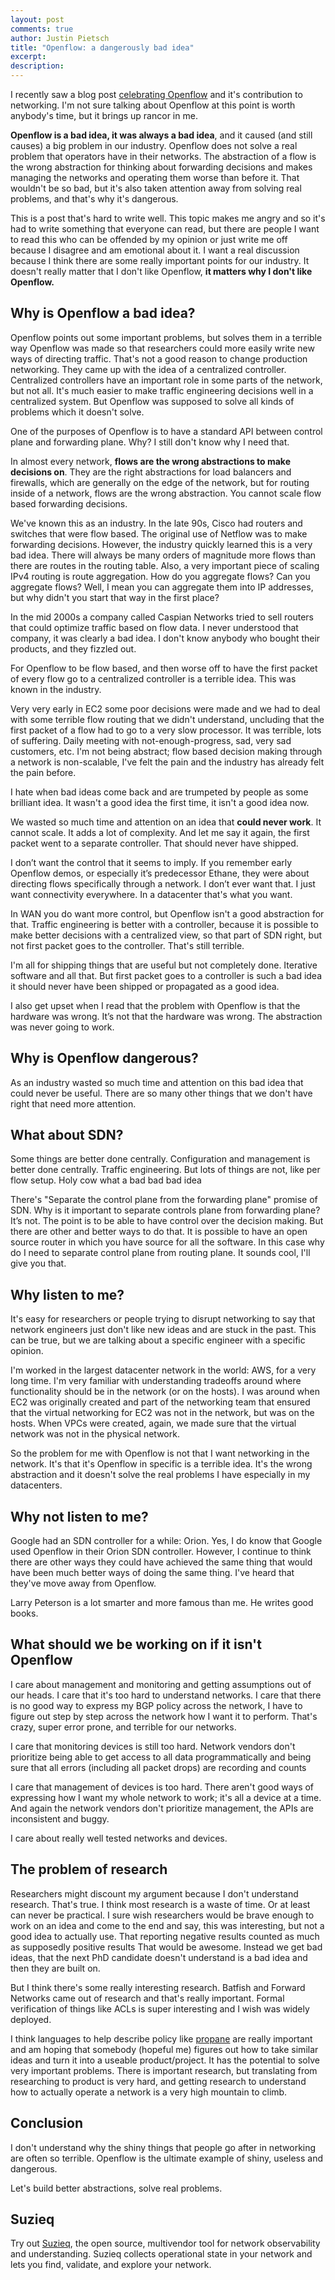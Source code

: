 ```yaml
---
layout: post
comments: true
author: Justin Pietsch
title: "Openflow: a dangerously bad idea"
excerpt:
description:
---
```


I recently saw a blog post [celebrating Openflow](https://opennetworking.org/news-and-events/blog/openflow-catalyst-that-kickstarted-the-sdn-transformation/) and it's contribution to networking. I'm not sure talking about Openflow at this point is worth anybody's time, but it brings up rancor in me.

**Openflow is a bad idea, it was always a bad idea**, and it caused (and still causes) a big problem in our industry. Openflow does not solve a real problem that operators have in their networks. The abstraction of a flow is the wrong abstraction for thinking about forwarding decisions and makes managing the networks and operating them worse than before it. That wouldn't be so bad, but it's also taken attention away from solving real problems, and that's why it's dangerous.

This is a post that's hard to write well. This topic makes me angry and so it's had to write something that everyone can read, but there are people I want to read this who can be offended by my opinion or just write me off because I disagree and am emotional about it. I want a real discussion because I think there are some really important points for our industry. It doesn't really matter that I don't like Openflow, **it matters why I don't like Openflow.**

## Why is Openflow a bad idea?


Openflow points out some important problems, but solves them in a terrible way Openflow was made so that researchers could more easily write new ways of directing traffic. That's not a good reason to change production networking. They came up with the idea of a centralized controller. Centralized controllers have an important role in some parts of the network, but not all. It's much easier to make traffic engineering decisions well in a centralized system. But Openflow was supposed to solve all kinds of problems which it doesn't solve.

One of the purposes of Openflow is to have a standard API between control plane and forwarding plane. Why? I still don't know why I need that.

In almost every network, **flows are the wrong abstractions to make decisions on**. They are the right abstractions for load balancers and firewalls, which are generally on the edge of the network, but for routing inside of a network, flows are the wrong abstraction. You cannot scale flow based forwarding decisions.

We've known this as an industry. In the late 90s, Cisco had routers and switches that were flow based. The original use of Netflow was to make forwarding decisions. However, the industry quickly learned this is a very bad idea. There will always be many orders of magnitude more flows than there are routes in the routing table. Also, a very important piece of scaling IPv4 routing is route aggregation. How do you aggregate flows? Can you aggregate flows? Well, I mean you can aggregate them into IP addresses, but why didn't you start that way in the first place?

In the mid 2000s a company called Caspian Networks tried to sell routers that could optimize traffic based on flow data. I never understood that company, it was clearly a bad idea. I don't know anybody who bought their products, and they fizzled out.

For Openflow to be flow based, and then worse off to have the first packet of every flow go to a centralized controller is a terrible idea. This was known in the industry.

Very very early in EC2 some poor decisions were made and we had to deal with some terrible flow routing that we didn't understand, uncluding that the first packet of a flow had to go to a very slow processor. It was terrible, lots of suffering. Daily meeting with not-enough-progress, sad, very sad customers, etc. I'm not being abstract; flow based decision making through a network is non-scalable, I've felt the pain and the industry has already felt the pain before.

I hate when bad ideas come back and are trumpeted by people as some brilliant idea. It wasn't a good idea the first time, it isn't a good idea now.

We wasted so much time and attention on an idea that **could never work**. It cannot scale. It adds a lot of complexity. And let me say it again, the first packet went to a separate controller. That should never have shipped.

I don’t want the control that it seems to imply. If you remember early Openflow demos, or especially it’s predecessor Ethane, they were about directing flows specifically through a network. I don’t ever want that. I just want connectivity everywhere. In a datacenter that's what you want.

In WAN you do want more control, but Openflow isn't a good abstraction for that. Traffic engineering is better with a controller, because it is possible to make better decisions with a centralized view, so that part of SDN right, but not first packet goes to the controller. That's still terrible.

I'm all for shipping things that are useful but not completely done. Iterative software and all that. But first packet goes to a controller is such a bad idea it should never have been shipped or propagated as a good idea.

I also get upset when I read that the problem with Openflow is that the hardware was wrong. It’s not that the hardware was wrong. The abstraction was never going to work.


## Why is Openflow dangerous?

As an industry wasted so much time and attention on this bad idea that could never be useful. There are so many other things that we don't have right that need more attention.

## What about SDN?

Some things are better done centrally. Configuration and management is better done centrally. Traffic engineering. But lots of things are not, like per flow setup. Holy cow what a bad bad bad idea

There's "Separate the control plane from the forwarding plane" promise of SDN. Why is it important to separate controls plane from forwarding plane? It’s not. The point is to be able to have control over the decision making. But there are other and better ways to do that. It is possible to have an open source router in which you have source for all the software. In this case why do I need to separate control plane from routing plane. It sounds cool, I'll give you that.
## Why listen to me?

It's easy for researchers or people trying to disrupt networking to say that network engineers just don't like new ideas and are stuck in the past. This can be true, but we are talking about a specific engineer with a specific opinion.

I'm worked in the largest datacenter network in the world: AWS, for a very long time. I'm very familiar with understanding tradeoffs around where functionality should be in the network (or on the hosts). I was around when EC2 was originally created and part of the networking team that ensured that the virtual networking for EC2 was not in the network, but was on the hosts. When VPCs were created, again, we made sure that the virtual network was not in the physical network.

So the problem for me with Openflow is not that I want networking in the network. It's that it's Openflow in specific is a terrible idea. It's the wrong abstraction and it doesn't solve the real problems I have especially in my datacenters.

## Why not listen to me?

Google had an SDN controller for a while: Orion. Yes, I do know that Google used Openflow in their Orion SDN controller. However, I continue to think there are other ways they could have achieved the same thing that would have been much better ways of doing the same thing. I've heard that they've move away from Openflow.

Larry Peterson is a lot smarter and more famous than me. He writes good books.

## What should we be working on if it isn't Openflow

I care about management and monitoring and getting assumptions out of our heads. I care that it's too hard to understand networks. I care that there is no good way to express my BGP policy across the network, I have to figure out step by step across the network how I want it to perform. That's crazy, super error prone, and terrible for our networks.

I care that monitoring devices is still too hard. Network vendors don't prioritize being able to get access to all data programmatically and being sure that all errors (including all packet drops) are recording and counts

I care that management of devices is too hard. There aren't good ways of expressing how I want my whole network to work; it's all a device at a time. And again the network vendors don't prioritize management, the APIs are inconsistent and buggy.

I care about really well tested networks and devices.

## The problem of research

Researchers might discount my argument because I don't understand research. That's true. I think most research is a waste of time. Or at least can never be practical. I sure wish researchers would be brave enough to work on an idea and come to the end and say, this was interesting, but not a good idea to actually use. That reporting negative results counted as much as supposedly positive results That would be awesome. Instead we get bad ideas, that the next PhD candidate doesn't understand is a bad idea and then they are built on.

But I think there's some really interesting research. Batfish and Forward Networks came out of research and that's really important. Formal verification of things like ACLs is super interesting and I wish was widely deployed.

I think languages to help describe policy like [propane](https://propane-lang.org/) are really important and am hoping that somebody (hopeful me) figures out how to take similar ideas and turn it into a useable product/project. It has the potential to solve very important problems. There is important research, but translating from researching to product is very hard, and getting research to understand how to actually operate a network is a very high mountain to climb.

## Conclusion

I don't understand why the shiny things that people go after in networking are often so terrible. Openflow is the ultimate example of shiny, useless and dangerous.

Let's build better abstractions, solve real problems.

## Suzieq

Try out [Suzieq](https://www.stardustsystems.net/suzieq/), the open source, multivendor tool for network observability and understanding. Suzieq collects operational state in your network and lets you find, validate, and explore your network. 